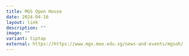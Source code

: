 ```yaml
---
title: MGS Open House
date: 2024-04-16
layout: link
description: ""
image: ""
variant: tiptap
external: https://https://www.mgs.moe.edu.sg/news-and-events/mgsoh/
---
```

